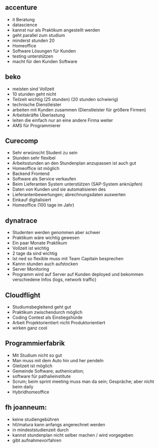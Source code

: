 ## accenture
- it Beratung
- datascience 
- kannst nur als Praktikum angestellt werden
- geht parallel zum studium
- minderst stunden 20 
- Homeoffice 
- Software Lösungen für Kunden
- testing unterstützen 
- macht für den Kunden Software

## beko 
- meisten sind Vollzeit
- 10 stunden geht nicht
- Teilzeit wichtig (25 stunden) (20 stunden schwierig)
- technische Dienstleister 
- arbeiten mit Kunden zusammen (Dienstleister für größere Firmen)
- Arbeitskräfte Überlastung 
- leiten die einfach nur an eine andere Firma weiter
- AMS für Programmierer

## Curecomp
-    Sehr erwünscht Student zu sein
-    Stunden sehr flexibel
-    Arbeitsstunden an den Stundenplan anzupassen ist auch gut
-    Homeoffice ist möglich 
-    Backend Frontend 
-    Software als Service verkaufen
-    Beim Lieferanten System unterstützen (SAP-System anknüpfen)
-    Daten von Kunden und sie automatisieren des 
-    Lieferantenbewertungen; abrechnungsdaten auswerten 
-    Einkauf digitalisiert
-    Homeoffice (100 tage im Jahr)

## dynatrace 
-    Studenten werden genommen aber schwer
-    Praktikum wäre wichtig gewesen 
-    Ein paar Monate Praktikum 
-    Vollzeit ist wichtig 
-    2 tage da sind wichtig
-    Ist ned so flexible muss mit Team Capitain besprechen 
-    Kannn stunden auch aufstocken 
-    Server Monitoring 
-    Programm wird auf Server auf Kunden deployed und bekommen verschiedene Infos (logs, network traffic)

## Cloudflight
- Studiumsbegleitend geht gut
- Praktikum zwischendurch möglich
- Coding Contest als Einstiegshürde
- Arbeit Projektorientiert nicht Produktorientiert
- wirken ganz cool

## Programmierfabrik
-    Mit Studium nicht so gut 
-    Man muss mit dem Auto hin und her pendeln 
-    Gleitzeit ist möglich 
-    Gemeinde Software; authenicaiton; 
-    software für pathalieinstitute
-    Scrum; beim sprint meeting muss man da sein; Gespräche; aber nicht beim daily 
-    Hybridhomeoffice

## fh joanneum:
- keine studiengebühren
- htl/matura kann anfangs angerechnet werden
- in mindeststudienzeit durch
- kannst stundenplan nicht selber machen / wird vorgegeben
- gibt aufnahmevorfahren
